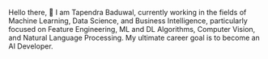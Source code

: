 Hello there, 👋 I am Tapendra Baduwal, currently working in the fields of Machine Learning, Data Science, and Business Intelligence,
particularly focused on Feature Engineering, ML and DL Algorithms, Computer Vision, and Natural Language Processing. My
ultimate career goal is to become an AI Developer.
